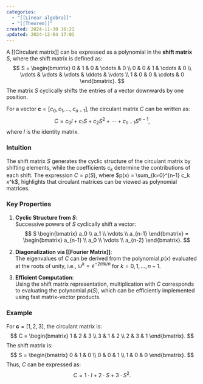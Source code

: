 ```yaml
---
categories:
  - "[[Linear algebra]]"
  - "[[Theorem]]"
created: 2024-11-30 16:21
updated: 2024-12-04 17:01
---
```

A [[Circulant matrix]] can be expressed as a polynomial in the **shift matrix** $S$, where the shift matrix is defined as:
$$
S = \begin{bmatrix}
0 & 1 & 0 & \cdots & 0 \\
0 & 0 & 1 & \cdots & 0 \\
\vdots & \vdots & \vdots & \ddots & \vdots \\
1 & 0 & 0 & \cdots & 0
\end{bmatrix}.
$$
The matrix $S$ cyclically shifts the entries of a vector downwards by one position.

For a vector $\mathbf{c} = [c_0, c_1, \ldots, c_{n-1}]$, the circulant matrix $C$ can be written as:
$$
C = c_0 I + c_1 S + c_2 S^2 + \cdots + c_{n-1} S^{n-1},
$$
where $I$ is the identity matrix.

### **Intuition**
The shift matrix $S$ generates the cyclic structure of the circulant matrix by shifting elements, while the coefficients $c_k$ determine the contributions of each shift. The expression $C = p(S)$, where $p(x) = \sum_{k=0}^{n-1} c_k x^k$, highlights that circulant matrices can be viewed as polynomial matrices.

### **Key Properties**
1. **Cyclic Structure from $S$**:  
   Successive powers of $S$ cyclically shift a vector:
   $$
   S \begin{bmatrix} a_0 \\ a_1 \\ \vdots \\ a_{n-1} \end{bmatrix} = \begin{bmatrix} a_{n-1} \\ a_0 \\ \vdots \\ a_{n-2} \end{bmatrix}.
   $$

2. **Diagonalization via [[Fourier Matrix]]**:  
   The eigenvalues of $C$ can be derived from the polynomial $p(x)$ evaluated at the roots of unity, i.e., $\omega^k = e^{-2\pi i k / n}$ for $k = 0, 1, \ldots, n-1$.

3. **Efficient Computation**:  
   Using the shift matrix representation, multiplication with $C$ corresponds to evaluating the polynomial $p(S)$, which can be efficiently implemented using fast matrix-vector products.

### **Example**
For $\mathbf{c} = [1, 2, 3]$, the circulant matrix is:
$$
C = \begin{bmatrix}
1 & 2 & 3 \\
3 & 1 & 2 \\
2 & 3 & 1
\end{bmatrix}.
$$
The shift matrix is:
$$
S = \begin{bmatrix}
0 & 1 & 0 \\
0 & 0 & 1 \\
1 & 0 & 0
\end{bmatrix}.
$$
Thus, $C$ can be expressed as:
$$
C = 1 \cdot I + 2 \cdot S + 3 \cdot S^2.
$$
